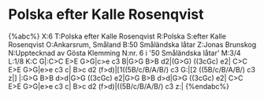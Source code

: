 # Polska efter Kalle Rosenqvist

{%abc%}
X:6
T:Polska efter Kalle Rosenqvist
R:Polska
S:efter Kalle Rosenqvist
O:Ankarsrum, Småland
B:50 Småländska låtar
Z:Jonas Brunskog
N:Upptecknad av Gösta Klemming
N:nr. 6 i '50 Småländska låtar'
M:3/4
L:1/8
K:C
G|:C>C E>E G>G|c>e c3 B|G>G B>B d2|(G>G) ((3cGc) e2|
C>C E>E G>G|e>e c3 c| B>c d2 (f>d)|[1((5B/c/B/A/B/) c3 G:|[2 ((5B/c/B/A/B/) c3 z|]
|:G>G B>B d>d|G>G ((3cGc) e2|G>G B>B d>d|G>G ((3cGc) e2|
C>C E>E G>G|e>e c3 c| B>c d2 (f>d)|((5B/c/B/A/B/) c3 z:|
{%endabc%}

